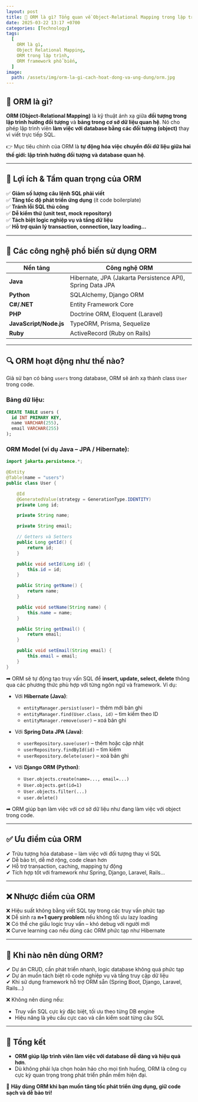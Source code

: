 ```yaml
---
layout: post
title: 🔄 ORM là gì? Tổng quan về Object-Relational Mapping trong lập trình
date: 2025-03-22 13:17 +0700
categories: [Technology]
tags:
  [
    ORM là gì,
    Object Relational Mapping,
    ORM trong lập trình,
    ORM framework phổ biến,
  ]
image:
  path: /assets/img/orm-la-gi-cach-hoat-dong-va-ung-dung/orm.jpg
---
```


## 🎯 ORM là gì?
**ORM (Object-Relational Mapping)** là kỹ thuật ánh xạ giữa **đối tượng trong lập trình hướng đối tượng** và **bảng trong cơ sở dữ liệu quan hệ**. Nó cho phép lập trình viên **làm việc với database bằng các đối tượng (object)** thay vì viết trực tiếp SQL.

👉 Mục tiêu chính của ORM là **tự động hóa việc chuyển đổi dữ liệu giữa hai thế giới: lập trình hướng đối tượng và database quan hệ**.

---

## 🧠 Lợi ích & Tầm quan trọng của ORM
✅ **Giảm số lượng câu lệnh SQL phải viết**  
✅ **Tăng tốc độ phát triển ứng dụng** (ít code boilerplate)  
✅ **Tránh lỗi SQL thủ công**  
✅ **Dễ kiểm thử (unit test, mock repository)**  
✅ **Tách biệt logic nghiệp vụ và tầng dữ liệu**  
✅ **Hỗ trợ quản lý transaction, connection, lazy loading...**

---

## 🔧 Các công nghệ phổ biến sử dụng ORM

| Nền tảng | Công nghệ ORM |
|----------|----------------|
| **Java**     | Hibernate, JPA (Jakarta Persistence API), Spring Data JPA |
| **Python**   | SQLAlchemy, Django ORM |
| **C#/.NET**  | Entity Framework Core |
| **PHP**      | Doctrine ORM, Eloquent (Laravel) |
| **JavaScript/Node.js** | TypeORM, Prisma, Sequelize |
| **Ruby**     | ActiveRecord (Ruby on Rails) |

---

## 🔍 ORM hoạt động như thế nào?
Giả sử bạn có bảng `users` trong database, ORM sẽ ánh xạ thành class `User` trong code.

### Bảng dữ liệu:
```sql
CREATE TABLE users (
  id INT PRIMARY KEY,
  name VARCHAR(255),
  email VARCHAR(255)
);
```

### ORM Model (ví dụ Java – JPA / Hibernate):
```java
import jakarta.persistence.*;

@Entity
@Table(name = "users")
public class User {

    @Id
    @GeneratedValue(strategy = GenerationType.IDENTITY)
    private Long id;

    private String name;

    private String email;

    // Getters và Setters
    public Long getId() {
        return id;
    }

    public void setId(Long id) {
        this.id = id;
    }

    public String getName() {
        return name;
    }

    public void setName(String name) {
        this.name = name;
    }

    public String getEmail() {
        return email;
    }

    public void setEmail(String email) {
        this.email = email;
    }
}
```

➡ ORM sẽ tự động tạo truy vấn SQL để **insert, update, select, delete** thông qua các phương thức phù hợp với từng ngôn ngữ và framework. Ví dụ:

- Với **Hibernate (Java)**:
  - `entityManager.persist(user)` – thêm mới bản ghi
  - `entityManager.find(User.class, id)` – tìm kiếm theo ID
  - `entityManager.remove(user)` – xoá bản ghi

- Với **Spring Data JPA (Java)**:
  - `userRepository.save(user)` – thêm hoặc cập nhật
  - `userRepository.findById(id)` – tìm kiếm
  - `userRepository.delete(user)` – xoá bản ghi

- Với **Django ORM (Python)**:
  - `User.objects.create(name=..., email=...)`
  - `User.objects.get(id=1)`
  - `User.objects.filter(...)`
  - `user.delete()`

➡ ORM giúp bạn làm việc với cơ sở dữ liệu như đang làm việc với object trong code.

---

## ✅ Ưu điểm của ORM
✔ Trừu tượng hóa database – làm việc với đối tượng thay vì SQL  
✔ Dễ bảo trì, dễ mở rộng, code clean hơn  
✔ Hỗ trợ transaction, caching, mapping tự động  
✔ Tích hợp tốt với framework như Spring, Django, Laravel, Rails...

---

## ❌ Nhược điểm của ORM
❌ Hiệu suất không bằng viết SQL tay trong các truy vấn phức tạp  
❌ Dễ sinh ra **n+1 query problem** nếu không tối ưu lazy loading  
❌ Có thể che giấu logic truy vấn – khó debug với người mới  
❌ Curve learning cao nếu dùng các ORM phức tạp như Hibernate

---

## 📌 Khi nào nên dùng ORM?
✔ Dự án CRUD, cần phát triển nhanh, logic database không quá phức tạp  
✔ Dự án muốn tách biệt rõ code nghiệp vụ và tầng truy cập dữ liệu  
✔ Khi sử dụng framework hỗ trợ ORM sẵn (Spring Boot, Django, Laravel, Rails...)

❌ Không nên dùng nếu:
- Truy vấn SQL cực kỳ đặc biệt, tối ưu theo từng DB engine
- Hiệu năng là yêu cầu cực cao và cần kiểm soát từng câu SQL

---

## 🧠 Tổng kết
- **ORM giúp lập trình viên làm việc với database dễ dàng và hiệu quả hơn**.
- Dù không phải lựa chọn hoàn hảo cho mọi tình huống, ORM là công cụ cực kỳ quan trọng trong phát triển phần mềm hiện đại.

🚀 **Hãy dùng ORM khi bạn muốn tăng tốc phát triển ứng dụng, giữ code sạch và dễ bảo trì!**